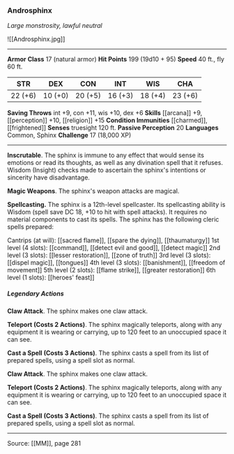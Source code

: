 ### Androsphinx
_Large monstrosity, lawful neutral_

![[Androsphinx.jpg]]




---

**Armor Class** 17 (natural armor)
**Hit Points** 199 (19d10 + 95)
**Speed** 40 ft., fly 60 ft.

| STR     | DEX     | CON     | INT     | WIS     | CHA     |
|---------|---------|---------|---------|---------|---------|
| 22 (+6) | 10 (+0) | 20 (+5) | 16 (+3) | 18 (+4) | 23 (+6) |

**Saving Throws** int +9, con +11, wis +10, dex +6
**Skills** [[arcana]] +9, [[perception]] +10, [[religion]] +15
**Condition Immunities** [[charmed]], [[frightened]]
**Senses** truesight 120 ft.
**Passive Perception** 20
**Languages** Common, Sphinx
**Challenge** 17 (18,000 XP)

---

**Inscrutable**. The sphinx is immune to any effect that would sense its emotions or read its thoughts, as well as any divination spell that it refuses. Wisdom (Insight) checks made to ascertain the sphinx's intentions or sincerity have disadvantage.

**Magic Weapons**. The sphinx's weapon attacks are magical.

**Spellcasting.** The sphinx is a 12th-level spellcaster. Its spellcasting ability is Wisdom (spell save DC 18, +10 to hit with spell attacks). It requires no material components to cast its spells. The sphinx has the following cleric spells prepared:

Cantrips (at will): [[sacred flame]], [[spare the dying]], [[thaumaturgy]]
1st level (4 slots): [[command]], [[detect evil and good]], [[detect magic]]
2nd level (3 slots): [[lesser restoration]], [[zone of truth]]
3rd level (3 slots): [[dispel magic]], [[tongues]]
4th level (3 slots): [[banishment]], [[freedom of movement]]
5th level (2 slots): [[flame strike]], [[greater restoration]]
6th level (1 slots): [[heroes' feast]]

##### Legendary Actions
**Claw Attack**. The sphinx makes one claw attack.

**Teleport (Costs 2 Actions)**. The sphinx magically teleports, along with any equipment it is wearing or carrying, up to 120 feet to an unoccupied space it can see.

**Cast a Spell (Costs 3 Actions)**. The sphinx casts a spell from its list of prepared spells, using a spell slot as normal.

**Claw Attack**. The sphinx makes one claw attack.

**Teleport (Costs 2 Actions)**. The sphinx magically teleports, along with any equipment it is wearing or carrying, up to 120 feet to an unoccupied space it can see.

**Cast a Spell (Costs 3 Actions)**. The sphinx casts a spell from its list of prepared spells, using a spell slot as normal.


---

Source: [[MM]], page 281
